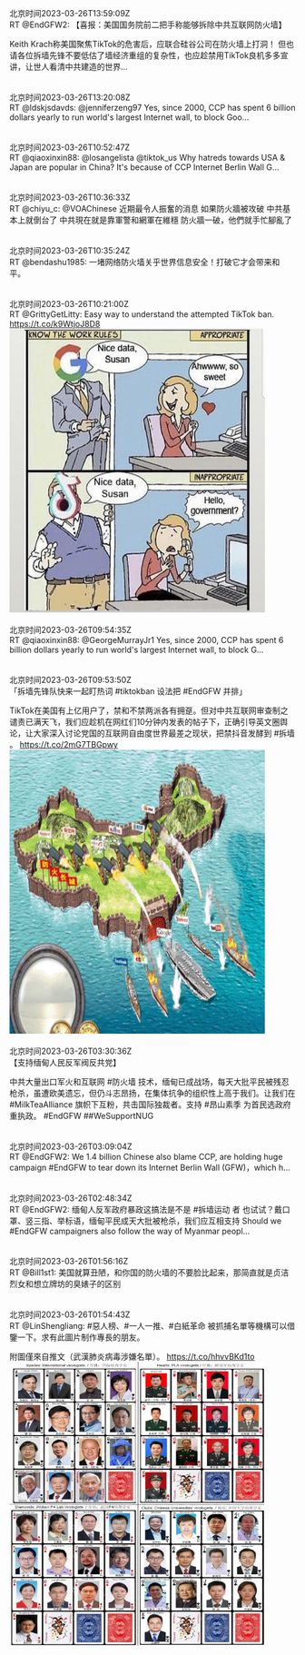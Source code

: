 北京时间2023-03-26T13:59:09Z<br>RT @EndGFW2: 【喜报：美国国务院前二把手称能够拆除中共互联网防火墙】

Keith Krach称美国聚焦TikTok的危害后，应联合硅谷公司在防火墙上打洞！
但也请各位拆墙先锋不要低估了墙经济重组的复杂性，也应趁禁用TikTok良机多多宣讲，让世人看清中共建造的世界…<br><br><br>北京时间2023-03-26T13:20:08Z<br>RT @ldskjsdavds: @jenniferzeng97 Yes, since 2000, CCP has spent 6 billion dollars yearly to run world's largest Internet wall, to block Goo…<br><br><br>北京时间2023-03-26T10:52:47Z<br>RT @qiaoxinxin88: @losangelista @tiktok_us Why hatreds towards USA &amp; Japan are popular in China? It's because of CCP Internet Berlin Wall G…<br><br><br>北京时间2023-03-26T10:36:33Z<br>RT @chiyu_c: @VOAChinese 近期最令人振奮的消息
如果防火牆被攻破
中共基本上就倒台了
中共現在就是靠軍警和網軍在維穩
防火牆一破，他們就手忙腳亂了<br><br><br>北京时间2023-03-26T10:35:24Z<br>RT @bendashu1985: 一堵网络防火墙关乎世界信息安全！打破它才会带来和平。<br><br><br>北京时间2023-03-26T10:21:00Z<br>RT @GrittyGetLitty: Easy way to understand the attempted TikTok ban. https://t.co/k9WtjoJ8D8<br><img src='/temp/image/2023/w-Month-3/1639814680335220736_0.jpg' width='450' height='500'><br><br>北京时间2023-03-26T09:54:35Z<br>RT @qiaoxinxin88: @GeorgeMurrayJr1 Yes, since 2000, CCP has spent 6 billion dollars yearly to run world's largest Internet wall, to block G…<br><br><br>北京时间2023-03-26T09:53:50Z<br>「拆墙先锋队快来一起盯热词 #tiktokban 设法把 #EndGFW 并排」 

TikTok在美国有上亿用户了，禁和不禁两派各有拥趸。但对中共互联网审查制之谴责已满天飞，我们应趁机在网红们10分钟内发表的帖子下，正确引导英文圈舆论，让大家深入讨论党国的互联网自由度世界最差之现状，把禁抖音发酵到 #拆墙 。 https://t.co/2mG7TBGpwy<br><img src='/temp/image/2023/w-Month-3/1639807841778421760_0.jpg' width='450' height='500'><br><br>北京时间2023-03-26T03:30:36Z<br>【支持缅甸人民反军阀反共党】

中共大量出口军火和互联网 #防火墙 技术，缅甸已成战场，每天大批平民被残忍枪杀，虽遭欧美遗忘，但仍斗志昂扬，在集体抗争的组织性上高于我们。让我们在 #MilkTeaAlliance 旗帜下互粉，共击国际独裁者。支持 #昂山素季 为首民选政府重执政。
#EndGFW ##WeSupportNUG<br><br><br>北京时间2023-03-26T03:09:04Z<br>RT @EndGFW2: We 1.4 billion Chinese also blame CCP,  are holding huge campaign  #EndGFW to tear down its Internet Berlin Wall (GFW)，which h…<br><br><br>北京时间2023-03-26T02:48:34Z<br>RT @EndGFW2: 缅甸人反军政府暴政这搞法是不是 #拆墙运动 者 也试试？戴口罩、竖三指、举标语，缅甸平民成天大批被枪杀，我们应互相支持
Should we #EndGFW campaigners also follow the way of Myanmar peopl…<br><br><br>北京时间2023-03-26T01:56:16Z<br>RT @Bill1st1: 美国就算丑陋，和你国的防火墙的不要脸比起来，那简直就是贞洁烈女和想立牌坊的臭婊子的区别<br><br><br>北京时间2023-03-26T01:54:43Z<br>RT @LinShengliang: #惡人榜、#一人一推、#白紙革命 被抓捕名單等機構可以借鑒一下。求有此圖片制作專長的朋友。

附圖僅來自推文（武漢肺炎病毒涉嫌名單）。 https://t.co/hhvvBKd1to<br><img src='/temp/image/2023/w-Month-3/1639687266997276672_0.jpg' width='450' height='500'><br><br>